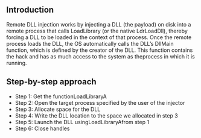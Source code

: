 ## Introduction 

Remote DLL injection works by injecting a DLL (the payload) on disk into a remote process that calls LoadLibrary (or the native LdrLoadDll), thereby forcing a DLL to be loaded in the context of that process. Once the remote process loads the DLL, the OS automatically calls the DLL’s DllMain function, which is defined by the creator of the DLL. This function contains the hack and has as much access to the system as theprocess in which it is running. 

## Step-by-step approach

- Step 1: Get the functionLoadLibraryA
- Step 2: Open the target process specified by the user of the injector
- Step 3: Allocate space for the DLL
- Step 4: Write the DLL location to the space we allocated in step 3
- Step 5: Launch the DLL usingLoadLibraryAfrom step 1
- Step 6: Close handles
